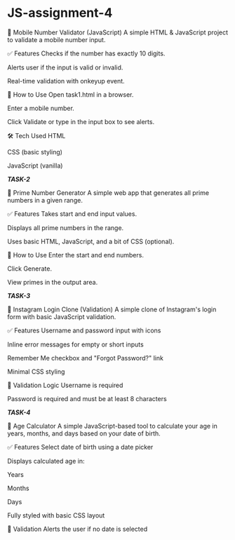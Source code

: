 # JS-assignment-4
📱 Mobile Number Validator (JavaScript)
A simple HTML & JavaScript project to validate a mobile number input.

✅ Features
Checks if the number has exactly 10 digits.

Alerts user if the input is valid or invalid.

Real-time validation with onkeyup event.

🚀 How to Use
Open task1.html in a browser.

Enter a mobile number.

Click Validate or type in the input box to see alerts.

🛠️ Tech Used
HTML

CSS (basic styling)

JavaScript (vanilla)


*****TASK-2*****

🔢 Prime Number Generator
A simple web app that generates all prime numbers in a given range.

✅ Features
Takes start and end input values.

Displays all prime numbers in the range.

Uses basic HTML, JavaScript, and a bit of CSS (optional).

🚀 How to Use
Enter the start and end numbers.

Click Generate.

View primes in the output area.


*****TASK-3*****

📱 Instagram Login Clone (Validation)
A simple clone of Instagram's login form with basic JavaScript validation.

✅ Features
Username and password input with icons

Inline error messages for empty or short inputs

Remember Me checkbox and "Forgot Password?" link

Minimal CSS styling

🧠 Validation Logic
Username is required

Password is required and must be at least 8 characters

*****TASK-4*****

🎂 Age Calculator
A simple JavaScript-based tool to calculate your age in years, months, and days based on your date of birth.

✅ Features
Select date of birth using a date picker

Displays calculated age in:

Years

Months

Days

Fully styled with basic CSS layout

📌 Validation
Alerts the user if no date is selected

